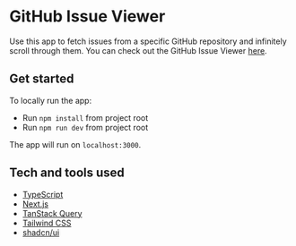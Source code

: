 # GitHub Issue Viewer

Use this app to fetch issues from a specific GitHub repository and infinitely scroll through them. You can check out the GitHub Issue Viewer [here](<(https://github-issue-viewer-pi.vercel.app/)>).

## Get started

To locally run the app:

- Run `npm install` from project root
- Run `npm run dev` from project root

The app will run on `localhost:3000`.

## Tech and tools used

- [TypeScript](https://www.typescriptlang.org/)
- [Next.js](https://nextjs.org/)
- [TanStack Query](https://tanstack.com/query)
- [Tailwind CSS](https://tailwindcss.com/)
- [shadcn/ui](https://ui.shadcn.com/)
